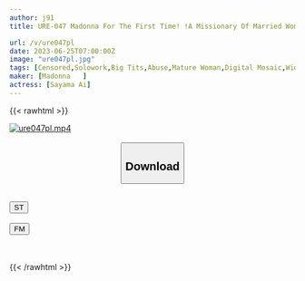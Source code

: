 ```yaml
---
author: j91
title: URE-047 Madonna For The First Time! !A Missionary Of Married Woman Suffering! ! Aoi Hitori Original The Busty Widow Who Was Fucked And Was Fucked Sayama Ai

url: /v/ure047pl
date: 2023-06-25T07:00:00Z
image: "ure047pl.jpg"
tags: [Censored,Solowork,Big Tits,Abuse,Mature Woman,Digital Mosaic,Widow,Original Collaboration	 ]
maker: [Madonna   ]
actress: [Sayama Ai]
---
```



{{< rawhtml >}}

<div class="video" data-videoid="w7mPaoDalDsJqGp">
    <a href="javascript:;">
        <img src="/v/ure047pl/ure047pl.jpg" width="WIDTH" height="HEIGHT" alt="ure047pl.mp4" loading="lazy">
    </a>
</div>

<script type="text/javascript" src="https://j91.asia/asset/on-demand-st.js"></script>

<br>
  <link rel="stylesheet" href="https://j91.asia/asset/bs5.css">
  
  <center>
  <button class="btn btn-primary" type="button" data-bs-toggle="collapse" data-bs-target=".multi-collapse" aria-expanded="false" aria-controls="multiCollapseExample1 multiCollapseExample2"><h2>Download</h2></button></center>
</p>
<div class="row">
  <div class="col">
    <div class="collapse multi-collapse" id="multiCollapseExample1">
      <div class="card card-body">
	      	      <br>
<div class="buttons">  
<a href="https://streamtape.to/v/w7mPaoDalDsJqGp" target="_blank"><button class="btn-hover color-3"><i class="fa fa-download"></i> ST</button></a></div>
    </div>
  </div>
</div>
  <div class="col">
    <div class="collapse multi-collapse" id="multiCollapseExample2">
      <div class="card card-body">
	      <br>
<div class="buttons">
    <a href="https://filemoon.sx/d/s21azw7kqr3r" target="_blank"><button class="btn-hover color-8"><i class="fa fa-download"></i> FM</button></a></div>
<br><br>
      </div>
    </div>
  </div>
</div>

{{< /rawhtml >}}